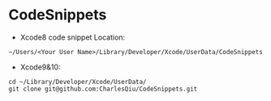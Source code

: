 # CodeSnippets

- Xcode8 code snippet Location: 

`~/Users/<Your User Name>/Library/Developer/Xcode/UserData/CodeSnippets`

- Xcode9&10:

```shell
cd ~/Library/Developer/Xcode/UserData/
git clone git@github.com:CharlesQiu/CodeSnippets.git
```

